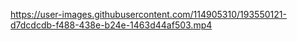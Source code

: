 

https://user-images.githubusercontent.com/114905310/193550121-d7dcdcdb-f488-438e-b24e-1463d44af503.mp4





